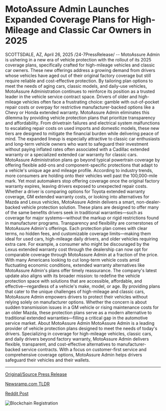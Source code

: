 # MotoAssure Admin Launches Expanded Coverage Plans for High-Mileage and Classic Car Owners in 2025

SCOTTSDALE, AZ, April 26, 2025 /24-7PressRelease/ -- MotoAssure Admin is ushering in a new era of vehicle protection with the rollout of its 2025 coverage plans, specifically crafted for high-mileage vehicles and classic car owners. These new offerings address a growing demand from drivers whose vehicles have aged out of their original factory coverage but still require reliable and cost-effective protection. By tailoring plan options to meet the needs of aging cars, classic models, and daily-use vehicles, MotoAssure Administration continues to reinforce its position as a trusted leader in the vehicle service contract space.  Drivers of older and high-mileage vehicles often face a frustrating choice: gamble with out-of-pocket repair costs or overpay for restrictive manufacturer-backed options like a Chevy or Honda extended warranty. MotoAssure Admin eliminates this dilemma by providing vehicle protection plans that prioritize transparency and affordability. From drivetrain failures and electrical system malfunctions to escalating repair costs on used imports and domestic models, these new tiers are designed to mitigate the financial burden while delivering peace of mind.  The expanded lineup is especially attractive to classic car enthusiasts and long-term vehicle owners who want to safeguard their investment without paying inflated rates often associated with a Cadillac extended warranty or a specialized extended car warranty for classic cars. MotoAssure Administration plans go beyond typical powertrain coverage by offering flexible add-ons and component-specific protections that adapt to a vehicle's unique age and mileage profile.  According to industry trends, more consumers are holding onto their vehicles well past the 100,000-mile mark. Yet most automakers stop offering coverage once the original factory warranty expires, leaving drivers exposed to unexpected repair costs. Whether a driver is comparing options for Toyota extended warranty coverage, GM extended warranty costs, or looking into alternatives for Mazda and Lexus vehicles, MotoAssure Admin delivers a smart, non-dealer-backed vehicle protection solution. These plans are designed to offer many of the same benefits drivers seek in traditional warranties—such as coverage for major systems—without the markup or rigid restrictions found in manufacturer programs.  Transparency and flexibility are cornerstones of MotoAssure Admin's offerings. Each protection plan comes with clear terms, no hidden fees, and customizable coverage limits—making them ideal for used cars, high-mileage daily drivers, and older vehicles requiring extra care. For example, a consumer who might be discouraged by the Lexus extended warranty cost through the dealership can now opt for comparable coverage through MotoAssure Admin at a fraction of the price.  With many Americans looking to cut long-term vehicle costs amid fluctuating economic conditions, extended warranty alternatives like MotoAssure Admin's plans offer timely reassurance. The company's latest update also aligns with its broader mission: to redefine the vehicle protection space with solutions that are accessible, affordable, and effective—regardless of a vehicle's make, model, or age.  By providing plans that cater to the unique challenges of high-mileage and classic cars, MotoAssure Admin empowers drivers to protect their vehicles without relying solely on manufacturer options. Whether the concern is about sudden transmission issues in a GM vehicle or rising maintenance costs for an older Mazda, these protection plans serve as a modern alternative to traditional extended warranties—filling a critical gap in the automotive service market.  About MotoAssure Admin  MotoAssure Admin is a leading provider of vehicle protection plans designed to meet the needs of today's drivers. Specializing in coverage for high-mileage vehicles, classic cars, and daily drivers beyond factory warranty, MotoAssure Admin delivers flexible, transparent, and cost-effective alternatives to manufacturer-backed service contracts. With a focus on customer-first service and comprehensive coverage options, MotoAssure Admin helps drivers safeguard their vehicles and their wallets. 

---

[Original/Source Press Release](https://www.24-7pressrelease.com/press-release/522224/motoassure-admin-launches-expanded-coverage-plans-for-high-mileage-and-classic-car-owners-in-2025)
                    

[Newsramp.com TLDR](https://newsramp.com/curated-news/motoassure-admin-launches-2025-coverage-plans-for-high-mileage-and-classic-cars/84e5d1a21e9c14da8e4ebdf5a12a3432) 

 



[Reddit Post](https://www.reddit.com/r/newsramp/comments/1k878gl/motoassure_admin_launches_2025_coverage_plans_for/) 



![Blockchain Registration](https://cdn.newsramp.app/24-7PressRelease/qrcode/254/26/joke8mpf.webp)